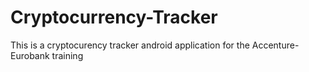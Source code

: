 # Cryptocurrency-Tracker
This is a cryptocurency tracker android application for the Accenture-Eurobank training
